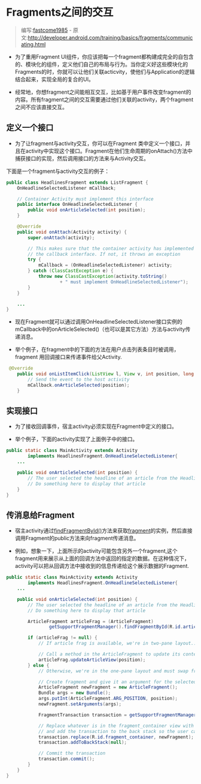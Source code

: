 # Fragments之间的交互

> 编写:[fastcome1985](https://github.com/fastcome1985) - 原文:<http://developer.android.com/training/basics/fragments/communicating.html>

* 为了重用Fragment UI组件，你应该把每一个fragment都构建成完全的自包含的、模块化的组件，定义他们自己的布局与行为。当你定义好这些模块化的Fragments的时，你就可以让他们关联acticvity，使他们与Application的逻辑结合起来，实现全局的复合的UI。

* 经常地，你想fragment之间能相互交互，比如基于用户事件改变fragment的内容。所有fragment之间的交互需要通过他们关联的activity，两个fragment之间不应该直接交互。

## 定义一个接口

* 为了让fragment与activity交互，你可以在Fragment 类中定义一个接口，并且在activity中实现这个接口。Fragment在他们生命周期的onAttach()方法中捕获接口的实现，然后调用接口的方法来与Activity交互。

下面是一个fragment与activity交互的例子：

```java
public class HeadlinesFragment extends ListFragment {
    OnHeadlineSelectedListener mCallback;

    // Container Activity must implement this interface
    public interface OnHeadlineSelectedListener {
        public void onArticleSelected(int position);
    }

    @Override
    public void onAttach(Activity activity) {
        super.onAttach(activity);

        // This makes sure that the container activity has implemented
        // the callback interface. If not, it throws an exception
        try {
            mCallback = (OnHeadlineSelectedListener) activity;
        } catch (ClassCastException e) {
            throw new ClassCastException(activity.toString()
                    + " must implement OnHeadlineSelectedListener");
        }
    }

    ...
}
```

* 现在Fragment就可以通过调用OnHeadlineSelectedListener接口实例的mCallback中的onArticleSelected()（也可以是其它方法）方法与activity传递消息。

* 举个例子，在fragment中的下面的方法在用户点击列表条目时被调用，fragment 用回调接口来传递事件给父Activity.

```java
 @Override
    public void onListItemClick(ListView l, View v, int position, long id) {
        // Send the event to the host activity
        mCallback.onArticleSelected(position);
    }
```

## 实现接口

* 为了接收回调事件，宿主activity必须实现在Fragment中定义的接口。

* 举个例子，下面的activity实现了上面例子中的接口。

```java
public static class MainActivity extends Activity
        implements HeadlinesFragment.OnHeadlineSelectedListener{
    ...

    public void onArticleSelected(int position) {
        // The user selected the headline of an article from the HeadlinesFragment
        // Do something here to display that article
    }
}
```


## 传消息给Fragment

* 宿主activity通过[findFragmentById()](developer.android.com/reference/android/support/v4/app/FragmentManager.html#findFragmentById(int))方法来获取[fragment](developer.android.com/reference/android/support/v4/app/Fragment.html)的实例，然后直接调用Fragment的public方法来向fragment传递消息。


* 例如，想象一下，上面所示的activity可能包含另外一个fragment,这个fragment用来展示从上面的回调方法中返回的指定的数据。在这种情况下，activity可以把从回调方法中接收到的信息传递给这个展示数据的Fragment.


```java
public static class MainActivity extends Activity
        implements HeadlinesFragment.OnHeadlineSelectedListener{
    ...

    public void onArticleSelected(int position) {
        // The user selected the headline of an article from the HeadlinesFragment
        // Do something here to display that article

        ArticleFragment articleFrag = (ArticleFragment)
                getSupportFragmentManager().findFragmentById(R.id.article_fragment);

        if (articleFrag != null) {
            // If article frag is available, we're in two-pane layout...

            // Call a method in the ArticleFragment to update its content
            articleFrag.updateArticleView(position);
        } else {
            // Otherwise, we're in the one-pane layout and must swap frags...

            // Create fragment and give it an argument for the selected article
            ArticleFragment newFragment = new ArticleFragment();
            Bundle args = new Bundle();
            args.putInt(ArticleFragment.ARG_POSITION, position);
            newFragment.setArguments(args);

            FragmentTransaction transaction = getSupportFragmentManager().beginTransaction();

            // Replace whatever is in the fragment_container view with this fragment,
            // and add the transaction to the back stack so the user can navigate back
            transaction.replace(R.id.fragment_container, newFragment);
            transaction.addToBackStack(null);

            // Commit the transaction
            transaction.commit();
        }
    }
}
```
